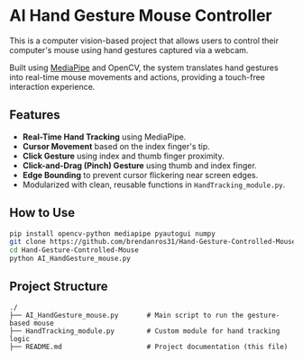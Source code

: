 # AI Hand Gesture Mouse Controller

This is a computer vision-based project that allows users to control their computer's mouse using hand gestures captured via a webcam. 

Built using [MediaPipe](https://mediapipe.dev/) and OpenCV, the system translates hand gestures into real-time mouse movements and actions, providing a touch-free interaction experience.


## Features

- **Real-Time Hand Tracking** using MediaPipe.
- **Cursor Movement** based on the index finger's tip.
- **Click Gesture** using index and thumb finger proximity.
- **Click-and-Drag (Pinch) Gesture** using thumb and index finger.
- **Edge Bounding** to prevent cursor flickering near screen edges.
- Modularized with clean, reusable functions in `HandTracking_module.py`.


## How to Use
```bash
pip install opencv-python mediapipe pyautogui numpy
git clone https://github.com/brendanros31/Hand-Gesture-Controlled-Mouse.git
cd Hand-Gesture-Controlled-Mouse
python AI_HandGesture_mouse.py

```


## Project Structure
```
./
├── AI_HandGesture_mouse.py       # Main script to run the gesture-based mouse
├── HandTracking_module.py        # Custom module for hand tracking logic
├── README.md                     # Project documentation (this file)